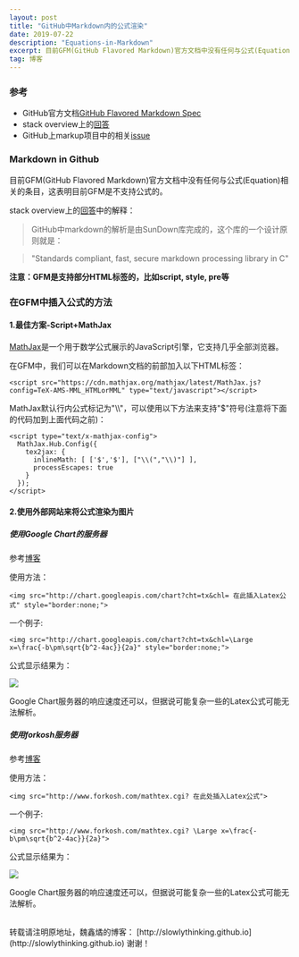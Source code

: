 ```yaml
---
layout: post
title: "GitHub中Markdown内的公式渲染"
date: 2019-07-22
description: "Equations-in-Markdown"
excerpt: 目前GFM(GitHub Flavored Markdown)官方文档中没有任何与公式(Equation)相关的条目，这表明目前GFM是不支持公式的。博文分析了包括MathJax、在线公式转图片等在GFM中写公式的几种方法。
tag: 博客
---
```


<script type="text/x-mathjax-config">
  MathJax.Hub.Config({
    tex2jax: {
      inlineMath: [ ['$','$'], ["\\(","\\)"] ],
      processEscapes: true
    }
  });
</script>
<script src="https://cdn.mathjax.org/mathjax/latest/MathJax.js?config=TeX-AMS-MML_HTMLorMML" type="text/javascript"></script>

### 参考

* GitHub官方文档[GitHub Flavored Markdown Spec](https://github.github.com/gfm/)
* stack overview上的[回答](https://stackoverflow.com/questions/11256433/how-to-show-math-equations-in-general-githubs-markdownnot-githubs-blog)
* GitHub上markup项目中的相关[issue](https://github.com/github/markup/issues/897)

### Markdown in Github

目前GFM(GitHub Flavored Markdown)官方文档中没有任何与公式(Equation)相关的条目，这表明目前GFM是不支持公式的。

stack overview上的[回答](https://stackoverflow.com/questions/11256433/how-to-show-math-equations-in-general-githubs-markdownnot-githubs-blog)中的解释：

> GitHub中markdown的解析是由SunDown库完成的，这个库的一个设计原则就是：

> "Standards compliant, fast, secure markdown processing library in C"

**注意：GFM是支持部分HTML标签的，比如script, style, pre等**

### 在GFM中插入公式的方法

#### 1.最佳方案-Script+MathJax

[MathJax](https://www.mathjax.org/)是一个用于数学公式展示的JavaScript引擎，它支持几乎全部浏览器。

在GFM中，我们可以在Markdown文档的前部加入以下HTML标签：

```
<script src="https://cdn.mathjax.org/mathjax/latest/MathJax.js?config=TeX-AMS-MML_HTMLorMML" type="text/javascript"></script>
```

MathJax默认行内公式标记为"\\\\"，可以使用以下方法来支持"$"符号(注意将下面的代码加到上面代码之前)：

```
<script type="text/x-mathjax-config">
  MathJax.Hub.Config({
    tex2jax: {
      inlineMath: [ ['$','$'], ["\\(","\\)"] ],
      processEscapes: true
    }
  });
</script>
```

#### 2.使用外部网站来将公式渲染为图片

##### 使用Google Chart的服务器

参考[博客](https://github.com/xiahouzuoxin/notes/blob/master/essays/Markdown%E4%B8%AD%E6%8F%92%E5%85%A5%E6%95%B0%E5%AD%A6%E5%85%AC%E5%BC%8F%E7%9A%84%E6%96%B9%E6%B3%95.md)

使用方法：

```
<img src="http://chart.googleapis.com/chart?cht=tx&chl= 在此插入Latex公式" style="border:none;">
```

一个例子:

```
<img src="http://chart.googleapis.com/chart?cht=tx&chl=\Large x=\frac{-b\pm\sqrt{b^2-4ac}}{2a}" style="border:none;">
```

公式显示结果为：

<img src="http://chart.googleapis.com/chart?cht=tx&chl=\Large x=\frac{-b\pm\sqrt{b^2-4ac}}{2a}" style="border:none;">

Google Chart服务器的响应速度还可以，但据说可能复杂一些的Latex公式可能无法解析。

##### 使用forkosh服务器

参考[博客](https://github.com/xiahouzuoxin/notes/blob/master/essays/Markdown%E4%B8%AD%E6%8F%92%E5%85%A5%E6%95%B0%E5%AD%A6%E5%85%AC%E5%BC%8F%E7%9A%84%E6%96%B9%E6%B3%95.md)

使用方法：

```
<img src="http://www.forkosh.com/mathtex.cgi? 在此处插入Latex公式">
```

一个例子:

```
<img src="http://www.forkosh.com/mathtex.cgi? \Large x=\frac{-b\pm\sqrt{b^2-4ac}}{2a}">
```

公式显示结果为：

<img src="http://www.forkosh.com/mathtex.cgi? \Large x=\frac{-b\pm\sqrt{b^2-4ac}}{2a}">

Google Chart服务器的响应速度还可以，但据说可能复杂一些的Latex公式可能无法解析。

<br>
转载请注明原地址，魏鑫燏的博客： [http://slowlythinking.github.io](http://slowlythinking.github.io) 谢谢！
